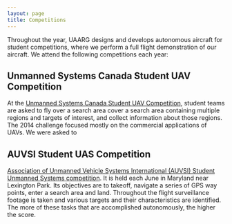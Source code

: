 ```yaml
---
layout: page
title: Competitions
---
```


Throughout the year, UAARG designs and develops autonomous aircraft for student competitions, where we perform a full flight demonstration of our aircraft. We attend the following competitions each year:

## Unmanned Systems Canada Student UAV Competition ##
At the [Unmanned Systems Canada Student UAV Competition](http://www.unmannedsystems.ca/content.php?doc=223), student teams are asked to fly over a search area cover a search area containing multiple regions and targets of interest, and collect information about those regions. The 2014 challenge focused mostly on the commercial applications of UAVs. We were asked to 

## AUVSI Student UAS Competition ##
[Association of Unmanned Vehicle Systems International (AUVSI) Student Unmanned Systems competition](http://www.auvsi-seafarer.org/). It is held each June in Maryland near Lexington Park. Its objectives are to takeoff, navigate a series of GPS way points, enter a search area and land. Throughout the flight surveillance footage is taken and various targets and their characteristics are identified. The more of these tasks that are accomplished autonomously, the higher the score.


